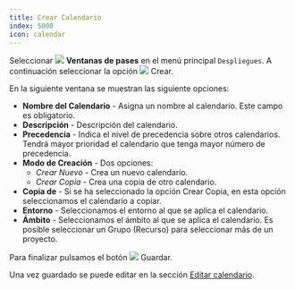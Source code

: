 ```yaml
---
title: Crear Calendario
index: 5000
icon: calendar
---
```


Seleccionar ![](/static/images/icons/slot.svg) **Ventanas de pases** en el menú principal `Despliegues`. A continuación
seleccionar la opción ![](/static/images/icons/add.svg) Crear.

En la siguiente ventana se muestran las siguiente opciones:

- **Nombre del Calendario** - Asigna un nombre al calendario. Este campo es obligatorio.
- **Descripción** - Descripción del calendario.
- **Precedencia** - Indica el nivel de precedencia sobre otros calendarios. Tendrá mayor prioridad el calendario que
  tenga mayor número de precedencia.
- **Modo de Creación** - Dos opciones:
  - *Crear Nuevo* - Crea un nuevo calendario.
  - *Crear Copia* - Crea una copia de otro calendario.
- **Copia de** - Si se ha seleccionado la opción Crear Copia, en esta opción seleccionamos el calendario a copiar.
- **Entorno** - Seleccionamos el entorno al que se aplica el calendario.
- **Ámbito** - Seleccionamos el ámbito al que se aplica el calendario. Es posible seleccionar un Grupo (Recurso) para
  seleccionar más de un proyecto.

Para finalizar pulsamos el botón ![](/static/images/icons/save.svg) Guardar.

Una vez guardado se puede editar en la sección [Editar calendario](/how-to/edit-calendar).
